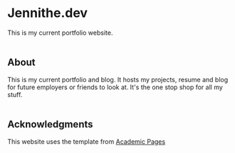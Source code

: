 # Jennithe.dev

This is my current portfolio website. 
<br><br>

## About <br>
This is my current portfolio and blog. It hosts my projects, resume and blog for future employers or friends to look at. It's the one stop shop for all my stuff. 
<br><br>

## Acknowledgments<br>
This website uses the template from [Academic Pages](https://academicpages.github.io/)
